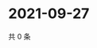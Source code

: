 # 2021-09-27

共 0 条

<!-- BEGIN WEIBO -->
<!-- 最后更新时间 Mon Sep 27 2021 21:16:25 GMT+0800 (China Standard Time) -->

<!-- END WEIBO -->
